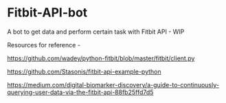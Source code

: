 # Fitbit-API-bot
A bot to get data and perform certain task with Fitbit API - WIP

Resources for reference - 

https://github.com/wadey/python-fitbit/blob/master/fitbit/client.py

https://github.com/Stasonis/fitbit-api-example-python

https://medium.com/digital-biomarker-discovery/a-guide-to-continuously-querying-user-data-via-the-fitbit-api-88fb25ffd7d5
